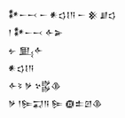 <div class='block'>
<div class='line'>𒀯𒀸𒁁 𒀸 𒀭𒌓𒋙𒀀 𒀸 𒆜 𒋗𒌓</div>
<div class='line'>𒁹 𒀯𒀸𒁁 𒅆𒅕</div>
<div class='line'>𒉡 𒅅𒅆</div>
<div class='line'>𒀭𒌓𒋙𒀀</div>
<div class='line'>𒅆𒂟 𒃻 𒆳𒌵𒆠</div>
<div class='line'>𒃻 𒁹𒌉𒍑𒀀 𒌉 𒁈𒉺𒇻𒆠</div>
</div>